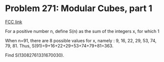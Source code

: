 # Problem 271: Modular Cubes, part 1

[FCC link](https://www.freecodecamp.org/learn/coding-interview-prep/project-euler/problem-271-modular-cubes-part-1)

For a positive number n, define S(n) as the sum of the integers x, for which 1

When n=91, there are 8 possible values for x, namely : 9, 16, 22, 29, 53, 74,
79, 81. Thus, S(91)=9+16+22+29+53+74+79+81=363.

Find S(13082761331670030).

